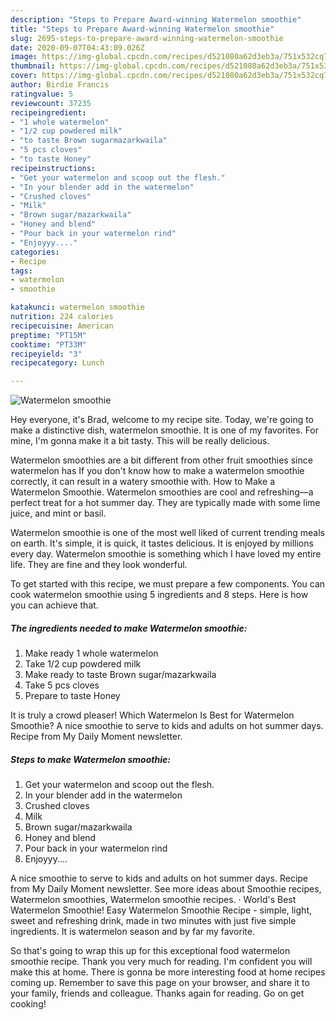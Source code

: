 ```yaml
---
description: "Steps to Prepare Award-winning Watermelon smoothie"
title: "Steps to Prepare Award-winning Watermelon smoothie"
slug: 2695-steps-to-prepare-award-winning-watermelon-smoothie
date: 2020-09-07T04:43:09.026Z
image: https://img-global.cpcdn.com/recipes/d521080a62d3eb3a/751x532cq70/watermelon-smoothie-recipe-main-photo.jpg
thumbnail: https://img-global.cpcdn.com/recipes/d521080a62d3eb3a/751x532cq70/watermelon-smoothie-recipe-main-photo.jpg
cover: https://img-global.cpcdn.com/recipes/d521080a62d3eb3a/751x532cq70/watermelon-smoothie-recipe-main-photo.jpg
author: Birdie Francis
ratingvalue: 5
reviewcount: 37235
recipeingredient:
- "1 whole watermelon"
- "1/2 cup powdered milk"
- "to taste Brown sugarmazarkwaila"
- "5 pcs cloves"
- "to taste Honey"
recipeinstructions:
- "Get your watermelon and scoop out the flesh."
- "In your blender add in the watermelon"
- "Crushed cloves"
- "Milk"
- "Brown sugar/mazarkwaila"
- "Honey and blend"
- "Pour back in your watermelon rind"
- "Enjoyyy...."
categories:
- Recipe
tags:
- watermelon
- smoothie

katakunci: watermelon smoothie 
nutrition: 224 calories
recipecuisine: American
preptime: "PT15M"
cooktime: "PT33M"
recipeyield: "3"
recipecategory: Lunch

---
```



![Watermelon smoothie](https://img-global.cpcdn.com/recipes/d521080a62d3eb3a/751x532cq70/watermelon-smoothie-recipe-main-photo.jpg)

Hey everyone, it's Brad, welcome to my recipe site. Today, we're going to make a distinctive dish, watermelon smoothie. It is one of my favorites. For mine, I'm gonna make it a bit tasty. This will be really delicious.

Watermelon smoothies are a bit different from other fruit smoothies since watermelon has If you don&#39;t know how to make a watermelon smoothie correctly, it can result in a watery smoothie with. How to Make a Watermelon Smoothie. Watermelon smoothies are cool and refreshing—a perfect treat for a hot summer day. They are typically made with some lime juice, and mint or basil.

Watermelon smoothie is one of the most well liked of current trending meals on earth. It's simple, it is quick, it tastes delicious. It is enjoyed by millions every day. Watermelon smoothie is something which I have loved my entire life. They are fine and they look wonderful.


To get started with this recipe, we must prepare a few components. You can cook watermelon smoothie using 5 ingredients and 8 steps. Here is how you can achieve that.

<!--inarticleads1-->

##### The ingredients needed to make Watermelon smoothie:

1. Make ready 1 whole watermelon
1. Take 1/2 cup powdered milk
1. Make ready to taste Brown sugar/mazarkwaila
1. Take 5 pcs cloves
1. Prepare to taste Honey


It is truly a crowd pleaser! Which Watermelon Is Best for Watermelon Smoothie? A nice smoothie to serve to kids and adults on hot summer days. Recipe from My Daily Moment newsletter. 

<!--inarticleads2-->

##### Steps to make Watermelon smoothie:

1. Get your watermelon and scoop out the flesh.
1. In your blender add in the watermelon
1. Crushed cloves
1. Milk
1. Brown sugar/mazarkwaila
1. Honey and blend
1. Pour back in your watermelon rind
1. Enjoyyy....


A nice smoothie to serve to kids and adults on hot summer days. Recipe from My Daily Moment newsletter. See more ideas about Smoothie recipes, Watermelon smoothies, Watermelon smoothie recipes. · World&#39;s Best Watermelon Smoothie! Easy Watermelon Smoothie Recipe - simple, light, sweet and refreshing drink, made in two minutes with just five simple ingredients. It is watermelon season and by far my favorite. 

So that's going to wrap this up for this exceptional food watermelon smoothie recipe. Thank you very much for reading. I'm confident you will make this at home. There is gonna be more interesting food at home recipes coming up. Remember to save this page on your browser, and share it to your family, friends and colleague. Thanks again for reading. Go on get cooking!
